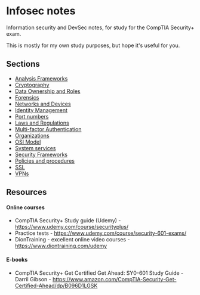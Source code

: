 # Infosec notes

Information security and DevSec notes, for study for the CompTIA Security+ exam.

This is mostly for my own study purposes, but hope it's useful for you.

## Sections

- [Analysis Frameworks](Analysis%20Frameworks.md)
- [Cryptography](Cryptography.md)
- [Data Ownership and Roles](Data%20Ownership%20and%20Roles.md)
- [Forensics](Forensics.md)
- [Networks and Devices](Networks%20and%20Devices.md)
- [Identity Management](Identity%20management.md)
- [Port numbers](Port%20numbers.md)
- [Laws and Regulations](Laws%20and%20Regulations.md)
- [Multi-factor Authentication](Multi-factor%20Authentication.md)
- [Organizations](Organizations.md)
- [OSI Model](OSI%20Model.md)
- [System services](Services.md)
- [Security Frameworks](Security%20Frameworks.md)
- [Policies and procedures](Policies%20and%20procedures.md)
- [SSL](SSL.md)
- [VPNs](VPNs.md)


## Resources

#### Online courses
- CompTIA Security+ Study guide (Udemy) - https://www.udemy.com/course/securityplus/
- Practice tests - https://www.udemy.com/course/security-601-exams/
- DionTraining - excellent online video courses - https://www.diontraining.com/udemy

#### E-books
- CompTIA Security+ Get Certified Get Ahead: SY0-601 Study Guide - Darril Gibson - https://www.amazon.com/CompTIA-Security-Get-Certified-Ahead/dp/B096D1LGSK
